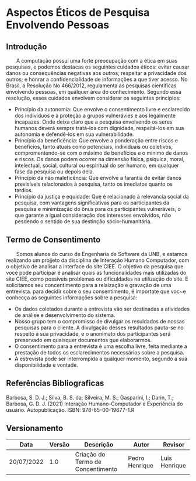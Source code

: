 # Aspectos Éticos de Pesquisa Envolvendo Pessoas

## Introdução
&emsp;&emsp;A computação possui uma forte preocupação com a ética em suas pesquisas, e podemos destacas os seguintes cuidados éticos: evitar causar danos ou consequências negativas
aos outros; respeitar a privacidade dos outros; e honrar a confidencialidade de informações a que tiver acesso. No Brasil, a Resolução No 466/2012, regulamenta as pesquisas científicas envolvendo pessoas, em qualquer área do conhecimento. Segundo essa resolução, esses cuidados envolvem considerar os seguintes princípios:

  - Princípio da autonomia: Que envolve o consentimento livre e esclarecido dos indivíduos e a proteção a grupos vulnerávies e aos legalmente incapazes. Onde deixa claro que a pesquisa envolvendo os seres humanos deverá sempre tratá-los com dignidade, respeitá-los em sua autonomia e defendê-los em sua vulnerabilidade.
  - Princípio da beneficência: Que envolve a ponderação entre riscos e benefícios, tanto atuais como potenciais, individuais ou coletivos, compromentendo-se com o máximo de benefícios e o mínimo de danos e riscos. Os danos podem ocorrer na dimensão física, psíquica, moral, intelectual, social, cultural ou espiritual do ser humano, em qualquer fase da pesquisa ou depois dela.
  - Princípio da não maleficência: Que envolve a farantia de evitar danos previsíveis relacionados à pesquisa, tanto os imediatos quanto os tardios.
  - Princípio da justiça e equidade: Que é relacionado à relevancia social da pesquisa, com vantagens  significativas para os participantes da pesquisa e minimização do ônus para os participantes vulneráveis, o que garante a igual consideração dos interesses envolvidos, não pesdendo o sentido de sua destinção sócio-humanitária.

## Termo de Consentimento
&emsp;&emsp;Somos alunos do curso de Engenharia de Software da UNB, e estamos realizando um projjeto da disciplina de Interação Humano Computador, com o objetivo de analisar a interface do site CIEE. O objetivo da pesquisa que você pode participar é analisar quais as funcionalidades mais utilizadas do site CIEE, como possíveis problemas ou dificuldades na utilização do site. E solicitamos seu concentimento para a relaização e gravação de uma entrevista. para decidir sobre o seu consentimento, é importate que voc~e conhecça as seguintes informações sobre a pesquisa:

  - Os dados coletados durante a entrevista vão ser destinadas a atividades de análise e desenvolvimento do sistema.
  - Nosso grupo tem o compromisso de divulgar os resuldados de nossas pesquisas para o cliente. A divulgação desses resultados pauta-se no respeito à sua privacidade, e o anonimato dos participantes será preservado em quaisquer documentos que elaborarmos.
  - O consentimento para a entrevista é uma escolha livre, feita mediante a prestação de todos os esclarecimentos necessários sobre a pesquisa.
  - A estrevista pode ser interrompida a qualquer momento, segundo a sua disponibilidade e vontade.

## Referências Bibliograficas
  Barbosa, S. D. J.; Silva, B. S. da; Silveira, M. S.; Gasparini, I.; Darin, T.; Barbosa, G. D. J. (2021) Interação Humano-Computador e Experiência do usuário. Autopublicação. ISBN: 978-65-00-19677-1.R
  
## Versionamento

| Data       | Versão   | Descrição                         | Autor          | Revisor      |
|------------|------------|-----------------------------------|----------------|--------------|
| 20/07/2022 | 1.0 | Criação do Termo de Concentimento | Pedro Henrique | Luis Henrique|
